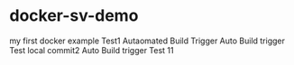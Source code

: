 # docker-sv-demo
my first docker example
Test1 Autaomated Build Trigger
Auto Build trigger Test local commit2
Auto Build trigger Test 11

